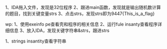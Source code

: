 1、IDA拖入文件，发现是32位程序
2、跟进main函数，发现就是输出随机数计算的题目，找到关键变量strs
3、点击strs，发现strs即为9447{This_is_a_flag}

wp:
1、使用exeinfo pe查看壳和程序的相关信息
2、运行fule insanty查看程序详细信息
3、放入IDA，发现关键字符串&strs，跟进strs


1、strings insantity查看字符串